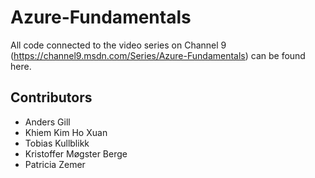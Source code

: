 # Azure-Fundamentals
All code connected to the video series on Channel 9 (https://channel9.msdn.com/Series/Azure-Fundamentals) can be found here.

## Contributors
* Anders Gill
* Khiem Kim Ho Xuan
* Tobias Kullblikk
* Kristoffer Møgster Berge
* Patricia Zemer


